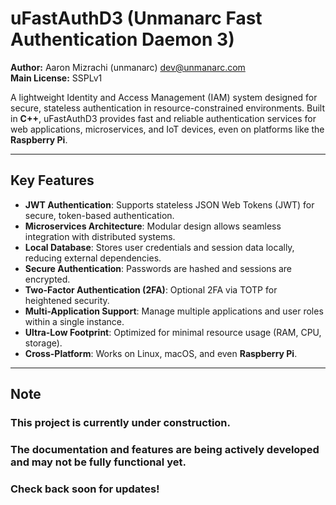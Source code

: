 # uFastAuthD3 (Unmanarc Fast Authentication Daemon 3)  

**Author:** Aaron Mizrachi (unmanarc) <dev@unmanarc.com>   
**Main License:** SSPLv1   


A lightweight Identity and Access Management (IAM) system designed for secure, stateless authentication in resource-constrained environments. Built in **C++**, uFastAuthD3 provides fast and reliable authentication services for web applications, microservices, and IoT devices, even on platforms like the **Raspberry Pi**.  

---

## Key Features  

- **JWT Authentication**: Supports stateless JSON Web Tokens (JWT) for secure, token-based authentication.  
- **Microservices Architecture**: Modular design allows seamless integration with distributed systems.  
- **Local Database**: Stores user credentials and session data locally, reducing external dependencies.  
- **Secure Authentication**: Passwords are hashed and sessions are encrypted.  
- **Two-Factor Authentication (2FA)**: Optional 2FA via TOTP for heightened security.  
- **Multi-Application Support**: Manage multiple applications and user roles within a single instance.  
- **Ultra-Low Footprint**: Optimized for minimal resource usage (RAM, CPU, storage).  
- **Cross-Platform**: Works on Linux, macOS, and even **Raspberry Pi**.  

---

## Note

### **This project is currently under construction.**
### **The documentation and features are being actively developed and may not be fully functional yet.**
### **Check back soon for updates!**